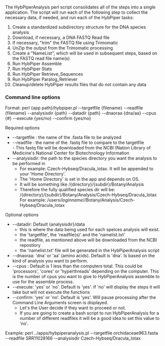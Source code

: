 The HybPiperAnalysis perl script consolidates all of the steps into a single application. The script will run each of the following step to collect the necessary data, if needed, and run each of the HybPiper tasks:

1) Create a standardized subdirectory structure for the DNA species analysis
2) Download, if necessary, a DNA FASTQ Read file
3) If necessary, "trim" the FASTQ file using Trimomatic
4) UnZip the output from the Trimomatic processing
5) Create a "NameList", which will be used in subsequent steps, based on the FASTQ read file name(s)
6) Run HybPiper Assemble
7) Run HybPiper Stats
8) Run HybPiper Retrieve_Sequences
9) Run HybPiper Paralog_Retriever
10) Cleanup/delete HybPiper results files that do not contain any data


### Command line options
Format: perl {app path}/hybpiper.pl --targetfile {filename} --readfile {filename} --analysisdir {path} --datadir {path} --dnaoraa {dna/aa} --cpus {#} --execute {yes/no} --confirm {yes/no}  

Required options  
  - --targetfile : the name of the .fasta file to be analyzed   
  - --readfile   : the name of the .fastq file to compare to the targetfile    
        - This fastq file will be downloaded from the NCBI (Nation Library of Medicine's National Center for Biotechnology Information  
  - --analysisdir: the path to the species directory you want the analysis to be performed in  
       - For example: Czech-Hybseq/Dracula_lotax.  It will be appended to your 'Home Directory'.  
       - The 'Home Directory' is set in the app and depends on OS.  
       - It will be something like /{directory}/{subdir}/Botany/Analysis  
       - Therefore the fully qualified species dir will be: /{directory}/{subdir}/Botany/Analysis/Czech-Hybseq/Dracula_lotax  For example: /users/_loginname_//Botany/Analysis/Czech-Hybseq/Dracula_lotax

Optional options  
  - --datadir: Default {analysisdir}/data  
       - this is where the data being used for each speices analysis will exist.  
       - the 'targetfile', the 'readfile(s)' and the 'namelist.txt'  
       - the readfile, as mentioned above will be downloaded from the NCBI repostiory  
       - the 'namelist.txt' file will be generated in the HybPiperAnalysis script  
  - --dnaoraa: 'dna' or 'aa' (amino acids). Default is 'dna'. Is based on the kind of analysis you want to perform.  
  - --cpus   : Default is 1 less than the computers total.  This could be 'processors', 'cores' or 'hyperthreads' depending on the computer. This is the number of cpus you want to give to HybPiperAnalysis assemble to use for the assemble process.  
  - --execute: 'yes' or 'no'. Default is 'yes'. If 'no' will display the steps it will take but will not execute the functions  
  - --confirm: 'yes' or 'no'. Default is 'yes'.  Will pause processing after the Command Line Arguments screen is displayed.  
       - Let's the User decide if they want to proceed or not.
       - If you are going to create a bash script to run HybPiperAnalysis for a number of different readfiles it will be a good idea to set this value to 'no'.  


Example: perl ../apps/hybpiperanalysis.pl --targetfile orchidaceae963.fasta --readfile SRR11028166 --analysisdir Czech-Hybseq/Dracula_lotax  


